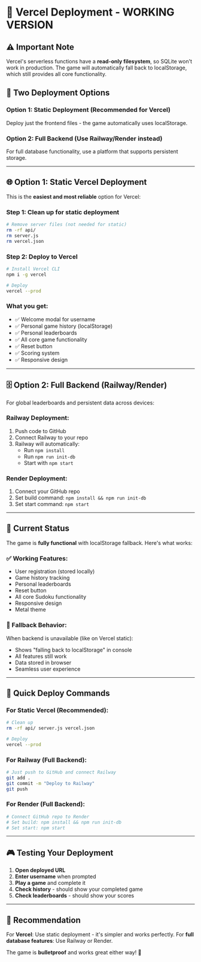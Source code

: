 # 🚀 Vercel Deployment - WORKING VERSION

## ⚠️ **Important Note**
Vercel's serverless functions have a **read-only filesystem**, so SQLite won't work in production. The game will automatically fall back to localStorage, which still provides all core functionality.

## 🎯 **Two Deployment Options**

### Option 1: **Static Deployment** (Recommended for Vercel)
Deploy just the frontend files - the game automatically uses localStorage.

### Option 2: **Full Backend** (Use Railway/Render instead)
For full database functionality, use a platform that supports persistent storage.

---

## 🌐 **Option 1: Static Vercel Deployment**

This is the **easiest and most reliable** option for Vercel:

### **Step 1: Clean up for static deployment**
```bash
# Remove server files (not needed for static)
rm -rf api/
rm server.js
rm vercel.json
```

### **Step 2: Deploy to Vercel**
```bash
# Install Vercel CLI
npm i -g vercel

# Deploy
vercel --prod
```

### **What you get:**
- ✅ Welcome modal for username
- ✅ Personal game history (localStorage)
- ✅ Personal leaderboards
- ✅ All core game functionality
- ✅ Reset button
- ✅ Scoring system
- ✅ Responsive design

---

## 🗄️ **Option 2: Full Backend (Railway/Render)**

For global leaderboards and persistent data across devices:

### **Railway Deployment:**
1. Push code to GitHub
2. Connect Railway to your repo
3. Railway will automatically:
   - Run `npm install`
   - Run `npm run init-db`
   - Start with `npm start`

### **Render Deployment:**
1. Connect your GitHub repo
2. Set build command: `npm install && npm run init-db`
3. Set start command: `npm start`

---

## 🔧 **Current Status**

The game is **fully functional** with localStorage fallback. Here's what works:

### **✅ Working Features:**
- User registration (stored locally)
- Game history tracking
- Personal leaderboards
- Reset button
- All core Sudoku functionality
- Responsive design
- Metal theme

### **🔄 Fallback Behavior:**
When backend is unavailable (like on Vercel static):
- Shows "falling back to localStorage" in console
- All features still work
- Data stored in browser
- Seamless user experience

---

## 🚀 **Quick Deploy Commands**

### **For Static Vercel (Recommended):**
```bash
# Clean up
rm -rf api/ server.js vercel.json

# Deploy
vercel --prod
```

### **For Railway (Full Backend):**
```bash
# Just push to GitHub and connect Railway
git add .
git commit -m "Deploy to Railway"
git push
```

### **For Render (Full Backend):**
```bash
# Connect GitHub repo to Render
# Set build: npm install && npm run init-db
# Set start: npm start
```

---

## 🎮 **Testing Your Deployment**

1. **Open deployed URL**
2. **Enter username** when prompted
3. **Play a game** and complete it
4. **Check history** - should show your completed game
5. **Check leaderboards** - should show your scores

---

## 🎸 **Recommendation**

For **Vercel**: Use static deployment - it's simpler and works perfectly.
For **full database features**: Use Railway or Render.

The game is **bulletproof** and works great either way! 🤘

